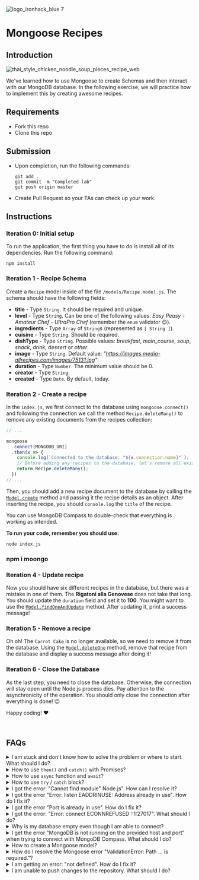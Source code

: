 ![logo_ironhack_blue 7](https://user-images.githubusercontent.com/23629340/40541063-a07a0a8a-601a-11e8-91b5-2f13e4e6b441.png)

# Mongoose Recipes

## Introduction

![thai_style_chicken_noodle_soup_pieces_recipe_web](https://user-images.githubusercontent.com/23629340/38369283-ac1bda62-38e7-11e8-9c9b-d9df623f1bc3.jpg)

We've learned how to use Mongoose to create Schemas and then interact with our MongoDB database. In the following exercise, we will practice how to implement this by creating awesome recipes.

## Requirements

- Fork this repo
- Clone this repo

## Submission

- Upon completion, run the following commands:

  ```shell
  git add .
  git commit -m "Completed lab"
  git push origin master
  ```

- Create Pull Request so your TAs can check up your work.

## Instructions

### Iteration 0: Initial setup

To run the application, the first thing you have to do is install all of its dependencies. Run the following command:

```shell
npm install
```

### Iteration 1 - Recipe Schema

Create a `Recipe` model inside of the file `/models/Recipe.model.js`. The schema should have the following fields:

- **title** - Type `String`. It should be required and unique.
- **level** - Type `String`. Can be one of the following values: _Easy Peasy_ - _Amateur Chef_ - _UltraPro Chef_ (remember the `enum` validator :wink:).
- **ingredients** - Type `Array` of `String`s (represented as `[ String ]`).
- **cuisine** - Type `String`. Should be required.
- **dishType** - Type `String`. Possible values: _breakfast_, _main_course_, _soup_, _snack_, _drink_, _dessert_ or _other_.
- **image** - Type `String`. Default value: _"https://images.media-allrecipes.com/images/75131.jpg"_.
- **duration** - Type `Number`. The minimum value should be 0.
- **creator** - Type `String`.
- **created** - Type `Date`. By default, today.


### Iteration 2 - Create a recipe

In the `index.js`, we first connect to the database using `mongoose.connect()` and following the connection we call the method `Recipe.deleteMany()` to remove any existing documents from the recipes collection:

```js
// ...

mongoose
  .connect(MONGODB_URI)
  .then(x => {
    console.log(`Connected to the database: "${x.connection.name}"`);
    // Before adding any recipes to the database, let's remove all existing ones
    return Recipe.deleteMany();
  })
// ...
```



Then, you should add a new recipe document to the database by calling the [`Model.create`](https://mongoosejs.com/docs/api.html#model_Model.create) method and passing it the recipe details as an object. After inserting the recipe, you should `console.log` the `title` of the recipe.

You can use MongoDB Compass to double-check that everything is working as intended.

**To run your code, remember you should use:**

```shell
node index.js
```

### npm i moongo


### Iteration 4 - Update recipe

Now you should have six different recipes in the database, but there was a mistake in one of them. The **Rigatoni alla Genovese** does not take that long. You should update the `duration` field and set it to **100**. You might want to use the [`Model.findOneAndUpdate`](https://mongoosejs.com/docs/api.html#model_Model.findOneAndUpdate) method. After updating it, print a success message!



### Iteration 5 - Remove a recipe

Oh oh! The `Carrot Cake` is no longer available, so we need to remove it from the database. Using the [`Model.deleteOne`](https://mongoosejs.com/docs/api.html#model_Model.deleteOne) method, remove that recipe from the database and display a success message after doing it!



### Iteration 6 - Close the Database

As the last step, you need to close the database. Otherwise, the connection will stay open until the Node.js process dies. Pay attention to the asynchronicity of the operation. You should only close the connection after everything is done! :wink:

Happy coding! :heart:

<br>

## FAQs


<details>
  <summary>I am stuck and don't know how to solve the problem or where to start. What should I do?</summary>

  <br>
  
  If you are stuck in your code and don't know how to solve the problem or where to start, you should take a step back and try to form a clear question about the specific issue you are facing. This will help you narrow down the problem and come up with potential solutions.

  For example, is it a concept that you don't understand, or are you receiving an error message that you don't know how to fix? It is usually helpful to try to state the problem as clearly as possible, including any error messages you are receiving. This can help you communicate the issue to others and potentially get help from classmates or online resources. 

  Once you have a clear understanding of the problem, you will be able to start working toward the solution.

  <br>

  [Back to top](#faqs)

</details>

<details>
  <summary>How to use <code>then()</code> and <code>catch()</code> with Promises?</summary>

  <br>

  When working with Promises or a *function that returns a promise*, you can attach the `.then()` method to handle the resolved value and a `catch()` method to handle the possible rejection value.

  Here is an example of how to use `.then()` and `.catch()` to handle a simple promise:

  ```js
  myPromise
    .then((result) => {
      console.log(result);
    })
    .catch((error) => {
      console.log(error);
    })
  ```

  Here is an example of using `.then()` and `.catch()` to handle a promise returned by a function/method:

  ```js
  someAPI.getData()
    .then((result) => {
      console.log(result);
    })
    .catch((error) => {
      console.log(error);
    })
  ```

  <br>

  If you are trying to execute multiple promises in a sequence, you can do so by returning a promise from a `.then()` block. Example:

  ```js
  someAPI.getData()
      .then((result1) => {
          console.log(result1
          return someAPI.getData( // Return another pending promise
      .then((result2) => { // Handle the returned promise
          console.log(result2
      })
      .catch((error) => {
          console.log(error
      })
  ```

  The first line `someAPI.getData()` initiates an asynchronous operation, which returns a promise. The `.then()` method is then called on the promise to handle the resolved value.

  The first `then()` returns another promise with another call to `someAPI.getData()`, which allows to chain another `then()` function that handles the second resolved value, logging it to the console.

  <br>

  [Back to top](#faqs)

</details>

<details>
  <summary>How to use <code>async</code> function and <code>await</code>?</summary>

  <br>

  You create an asynchronous function by using the `async` keyword before the function definition.

  An `async` function allows you to use the `await` keyword inside the function body to wait for a promise to resolve.

  When using an `async` function to handle asynchronous code (e.g. API call) that may potentially throw an error, we have to add a `try`/`catch` block to be able to handle any potential errors.

  ##### Syntax

  ```js
  async function doSomething() {
    try {
      // Code that will be executed asynchronously
      // that might throw an error
    }
    catch (error) {
      // Handle the error
    }
  }
  ```

  <br>

  ##### Using `await` inside an `async` function

  Here is an example of using `await` inside of an `async` function to await for a promise to resolve:

  ```js
  async function getData() {
    try {
      let response = await fetch('https://api.github.com/search/repositories?q=js');
      let data = await response.json();
      console.log(data);
    }
    catch (error) {
      // error handling
    } 
  }
  ```

  In the above example, the first `await` is used to wait for the promise returned by `fetch()` to resolve. The value of the resolved promise is then assigned to the variable `response`.

  The second `await` is used to parse the response as json object, and is used to wait for the promise returned by `response.json()`. The resolved value is then assigned to the variable `data`.

  The function uses the `return` keyword to return the `data` to allow consuming the value outside of the function.

  <br>

  ##### An `async` function always returns a Promise

  The difference between a *regular function* and an `async` function is that the **`async` function always returns a Promise**. 

  Once defined, you can invoke an `async` function just like a regular function and **handle the Promise it returns using `.then()` and `.catch()` or `await`**.

  <br>

  Here's an example of using `then` and `catch` to handle a Promise returned by an `async` function:

  ```js
  async function greeting() {
    // An `async` function always returns a promise
    // This value will be returned as a Promise
    return "HELLO IRONHACKERS!";
  }

  greeting()
    .then((result) => {
      console.log(result);
    })
    .catch((error) => {
      console.log("Error:", error);
    })
  ```

  <br>

  Here's an example of handling the same `async` function but this time using `await`:

  ```js
  async function greeting() {
    // Async function always returns a promise
    // This value will be returned as a Promise
    return "HELLO IRONHACKERS!";
  }

  // We need another wrapper `async` function so that we can use `await`
  async function wrapperFunction() {
    try {
      const result = await greeting()
      console.log(result);
    }
    catch (error) {
      console.log("Error:", error);
    }
  }
  ```

  Note that we needed another wrapper `async` function to be able to use `await`.

  <br>

  [Back to top](#faqs)

</details>

<details>
  <summary>How to use <code>try</code> / <code>catch</code> block?</summary>

  <br>

  The `try`/`catch`  block is used to handle errors that occur during the execution of a program.

  The `try` block contains the code that might throw an error, and the `catch` block contains the code that will handle the error.

  Here is an example of using a `try`/`catch` block:

  ```js
  try {
    // Code that might throw an error
  } catch (error) {
    // Handle the error
  }
  ```

  The `try`/`catch` block is typically used in `async` functions when handling asynchronous code that may potentially throw an error.

  Here is an example of using a `try`/`catch` block in an `async` function when handling a promise:

  ```js
  async function doSomething() {

    try {
      // Code that might throw an error
      const result = await someAsyncFunction();
    }
    catch (error) {
      // Handle the error
      console.error(error);
    }
    
  }
  ```

  In the above example, the `try` block contains an asynchronous operation that might throw an error:  `await someAsyncFunction()`. If an error is thrown, execution will automatically jump to the `catch` block.

  <br>

  [Back to top](#faqs)

</details>

<details>
  <summary>I got the error: "Cannot find module" Node.js". How can I resolve it?</summary>

  <br>

  The error "Cannot find module" in a Node.js application means that the module you are trying to import or use does not exist in your project or cannot be found by Node.js.

  There are a few things you can try to resolve the issue:

  1. **Dependencies are not installed**: Make sure that all dependencies are installed.
   To do this, run the command `npm install` in the root folder of your project.
   This will install all of the dependencies listed in the project's `package.json` file, and ensure that all of the modules that your Node'js application requires are available.
  2. **Module is not installed**: Make sure that the *package* you are trying to use is listed in the project's `package.json` and that it is installed.
   To do this, run the command `npm install <package_name>`, replacing the `<package_name>` with the name of the package.
   This will add the package to the list of dependencies in the `package.json` file, and install it in the project.
  3. **Module is not imported:** Make sure that you've imported the module/package correctly and that the `require` statement is spelled correctly and available in the correct place in your code.
  4. **Wrong file path:** If you are importing another file as a module, make sure that the file you are trying to require is located in the correct folder and that you are using the correct file path.
  5. **Wrong module/package name:** Check the spelling of the package name you are trying to import.

  <br>

  [Back to top](#faqs)

</details>

<details>
  <summary>I got the error "Error: listen EADDRINUSE: Address already in use". How do I fix it?</summary>

  <br>

  This error means that the port is taken by another process that is still running on that port. 
  To fix the issue, you need to kill the process using the port and then run the command again. Here's how to do it:

  #### On Mac/Linux

  To kill the process running on port `3000`, run the following command in the terminal:

  ```bash
  sudo kill -9 $(lsof -t -i:3000)   
  ```

  **Important:** Replace the above example port *3000* with the port number of the process you are trying to kill.

  <br>

  #### On Windows

  ##### 1. Using the Task Manager

  To kill the running process on Windows using the Task Manager do the following:

  1. Open the **Task Manager** by pressing: **<kbd>Ctrl</kbd>** + **<kbd>Shift</kbd>** + **<kbd>Esc</kbd>** 
  2. Find the Node process you want to terminate.
  3. Right-click and select **End Task**

  <br>

  ##### 2. Using Command Prompt

  To kill the running process on Windows using the Command Prompt do the following:

  1. Open the windows **Start** menu
  2. Search for **CMD** in the search bar
  3. In the search results, right-click on **Command Prompt** and select **Run as administrator**. This will open the Command Prompt terminal.
  4. In the Command Prompt terminal, run the following command to find the process ID:

   ```bash
   netstat -ano|findstr "PID :3000"
   ```

   > If the process happens to be running on another port, simply replace `3000` with the number the port number the process is running on.

   This will return the process id (PID). You should then run the following command using the process id (PID) you got in the previous step to terminate the process:

   ```bash
   taskkill /PID 12345 /f
   ```

   **Important:** Replace the above example PID *12345*, with the process id (PID) you got in the previous step.

  <br>

  [Back to top](#faqs)

</details>

<details>
  <summary>I got the error "Port is already in use". How do I fix it?</summary>

  <br>

  This error means that the port is taken by another process that is still running on that port. 
  To fix the issue, you need to kill the process using the port and then run the command again. Here's how to do it:

  #### On Mac/Linux

  To kill the process running on port `3000`, run the following command in the terminal:

  ```bash
  sudo kill -9 $(lsof -t -i:3000)   
  ```

  **Important:** Replace the above example port *3000* with the port number of the process you are trying to kill.

  <br>

  #### On Windows

  ##### 1. Using the Task Manager

  To kill the running process on Windows using the Task Manager do the following:

  1. Open the **Task Manager** by pressing: **<kbd>Ctrl</kbd>** + **<kbd>Shift</kbd>** + **<kbd>Esc</kbd>** 
  2. Find the Node process you want to terminate.
  3. Right-click and select **End Task**

  <br>

  ##### 2. Using Command Prompt

  To kill the running process on Windows using the Command Prompt do the following:

  1. Open the windows **Start** menu
  2. Search for **CMD** in the search bar
  3. In the search results, right-click on **Command Prompt** and select **Run as administrator**. This will open the Command Prompt terminal.
  4. In the Command Prompt terminal, run the following command to find the process ID:

   ```bash
   netstat -ano|findstr "PID :3000"
   ```

   > If the process happens to be running on another port, simply replace `3000` with the number the port number the process is running on.

   This will return the process id (PID). You should then run the following command using the process id (PID) you got in the previous step to terminate the process:

   ```bash
   taskkill /PID 12345 /f
   ```

  **Important:** Replace the above example PID *12345*, with the process id (PID) you got in the previous step.

  <br>

  [Back to top](#faqs)

</details>

<details>
  <summary>I got the error: "Error: connect ECONNREFUSED ::1:27017". What should I do?</summary>

  <br>

  This error means that the Node.js application is unable to connect to a MongoDB instance running on the local (same) machine.
  There are a few things you should look at to troubleshoot this:

  1. **Check the database connection string**: Check that the connection string is correct. The database connection string should be in the format:

   ```python
   mongodb://127.0.0.1:27017/databaseName
   ```

  2. **Verify that MongoDB is running on your machine**: Check that MongoDB is running on your machine. If it is not running, restart the service according to the following instructions:

   **On Mac:**

   Check if MongoDB is running on your machine, by running the command:

   ```bash
   brew services list
   ```

   You should see the service `mongodb-community` listed as `started`. If not, run the following command to start it:

   ```bash
   brew services start mongodb-community
   ```

   <br>

   **On Ubuntu:**
   You can start the [`mongod`](https://www.mongodb.com/docs/manual/reference/program/mongod/#mongodb-binary-bin.mongod) process by issuing the following command:

   ```bash
   sudo systemctl start mongod
   ```

   If you receive an error similar to the following when starting [`mongod`:](https://www.mongodb.com/docs/manual/reference/program/mongod/#mongodb-binary-bin.mongod)

   > ```
   > Failed to start mongod.service: Unit mongod.service not found.
   > ```

   Run the following command first:

   ```bash
   sudo systemctl daemon-reload
   ```

   Then run the start command above again.

   <br>
   
   **On Windows:**

   To open the *MongoDB* process on Windows, you will need to do these steps:

   - Go to your *Program Files* in your *C:* drive - the local disk
   - In *Program Files* go to the *MongoDB* folder
   - Inside the *MongoDB* folder, follow this path `Server/4.4/bin`. The version number on your system (`4.4`) may be slightly different for the newer installations.
   - Double-click on the file named **mongod.exe**.

     <details style="font-size: 14px; cursor: pointer; outline: none;">
      <summary> Check the image inside </summary>

     <br>
    
     ![](https://education-team-2020.s3.eu-west-1.amazonaws.com/web-dev/prework/installations/win-installations-bootcamp-mongo-03.png)
    
     </details>
   
   <br>

  [Back to top](#faqs)

</details>

<details>
  <summary>Why is my database empty even though I am able to connect?</summary>

  <br>

  It is normal for the database to be empty if you have not inserted any data into it. If you want to confirm that your connection to the database is working correctly, you can try inserting a simple document into a collection and then querying the collection or checking the database to see if the document was added.

  <br>

  [Back to top](#faqs)

</details>

<details>
  <summary>I get the error "MongoDB is not running on the provided host and port" when trying to connect with MongoDB Compass. What should I do?</summary>

  <br>

  If you are trying to connect to a MongoDB instance running locally, you should first check that MongoDB is running on your machine. If it is not running, restart the service according to the following instructions:

   **On Mac:**

  Check if MongoDB is running on your machine, by running the command:

  ```bash
  brew services list
  ```

  You should see the service `mongodb-community` listed as `started`. If not, run the following command to start it:

  ```bash
  brew services start mongodb-community
  ```

   <br>

  **On Ubuntu:**
  
  You can start the [`mongod`](https://www.mongodb.com/docs/manual/reference/program/mongod/#mongodb-binary-bin.mongod) process by issuing the following command:

  ```bash
  sudo systemctl start mongod
  ```

  If you receive an error similar to the following when starting [`mongod`:](https://www.mongodb.com/docs/manual/reference/program/mongod/#mongodb-binary-bin.mongod)

  > ```
  > Failed to start mongod.service: Unit mongod.service not found.
  > ```

  Run the following command first:

  ```bash
  sudo systemctl daemon-reload
  ```

  Then run the start command above again.


   <br>
   
   **On Windows:**

   To open the *MongoDB* process on Windows, you will need to do these steps:

   - Go to your *Program Files* in your *C:* drive - the local disk
   - In *Program Files* go to the *MongoDB* folder
   - Inside the *MongoDB* folder, follow this path `Server/4.4/bin`. The version number on your system (`4.4`) may be slightly different for the newer installations.
   - Double-click on the file named **mongod.exe**.

     <details style="font-size: 14px; cursor: pointer; outline: none;">
      <summary> Check the image inside </summary>

     <br>
    
     ![](https://education-team-2020.s3.eu-west-1.amazonaws.com/web-dev/prework/installations/win-installations-bootcamp-mongo-03.png)
    
     </details>

   <br>

  [Back to top](#faqs)

</details>

<details>
  <summary>How to create a Mongoose model?</summary>

  <br>

  The mongoose model serves as a blueprint for creating and managing documents within MongoDB collections. The mongoose model is an overlay on top of one MongoDB collection, that we use to query and interact with that database collection.

  Here is an example of creating a `User` model to manage documents in the `users` collection:

  ```js
  // IMPORT MONGOOSE
  const mongoose = require("mongoose");

  // CREATE A SCHEMA - defines the shape of the documents
  const userSchema = new mongoose.Schema({ 
    firstName: String,
    lastName: String 
  });

  // CREATE THE MODEL
  const User = mongoose.model("User", schema);

  // EXPORT THE MODEL
  module.exports = User;
  ```

  <br>

  In the above example, we created and exported a `User` model, so that it can be imported and used anywhere in the application for managing the database collection `users`.

Let's break down the above example and the steps in creating a mongoose model:

1. **Import mongoose:** The first step is to import the `mongoose` library.
2. **Create a schema:**  The next step is to create a schema, which defines the shape of the documents that will be stored in the `users` collection. In the above example, the schema has two fields `firstName` and `lastName` which are both strings.
3. **Create the model**: The last step is to create the model. This is doe using the method `mongoose.model()` , which takes two arguments: the name of the model, in this case `'User'` and the schema it should use.
   Mongoose automatically pluralizes and converts to lowercase the provided model name and uses it as the name of the collection. In this case, the string `'User'` is automatically converted into a collection name -> `users`.
4. **Export the model:** After the model is created, it needs to be exported so it can be used in other parts of the application.

  <br>

  [Back to top](#faqs)

</details>

<details>
  <summary>How do I resolve the Mongoose error "ValidationError: Path ... is required."?</summary>

  <br>

  This error occurs when you try to save a document to the database without a value for a field that is marked as required in the model.
  To fix this error, make sure that you are providing a value for all required fields when creating or updating a document. You can verify that you are providing the correct values by using the console.log to inspect the data before saving it to the database.

  <br>

  [Back to top](#faqs)

</details>

<details>
  <summary>I am getting an error: "not defined". How do I fix it?</summary>

  <br>

  The "ReferenceError: variable is not defined" error in JavaScript occurs when you try to access a variable or a function that has not been defined yet or is out of scope. 
  To fix the issue, check that you have defined the variable or function that you are trying to use and double-check the spelling to make sure you are using the correct name.
  In case the variable or a function is defined in another file, make sure that the file has been imported or loaded correctly.

  <br>

  [Back to top](#faqs)

</details>

<details>
  <summary>I am unable to push changes to the repository. What should I do?</summary>

  <br>

  There are a couple of possible reasons why you may be unable to *push* changes to a Git repository:

   1. **You have not committed your changes:** Before you can push your changes to the repository, you need to commit them using the `git commit` command. Make sure you have committed your changes and try pushing again. To do this, run the following terminal commands from the project folder:

   ```bash
   git add .
   git commit -m "Your commit message"
   git push
   ```

   2. **You do not have permission to push to the repository:** If you have cloned the repository directly from the main Ironhack repository without making a *Fork* first, you do not have write access to the repository.
   To check which remote repository you have cloned, run the following terminal command from the project folder:

   ```bash
   git remote -v
   ```

  If the link shown is the same as the main Ironhack repository, you will need to fork the repository to your GitHub account first, and then clone your fork to your local machine to be able to push the changes.

  Note: You may want to make a copy of the code you have locally, to avoid losing it in the process.

  <br>

  [Back to top](#faqs)

</details>